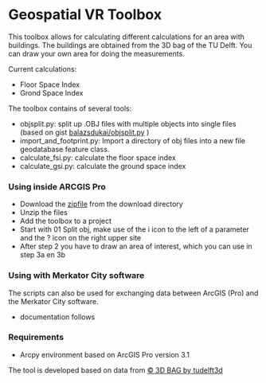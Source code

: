 # Geospatial VR Toolbox #

This toolbox allows for calculating different calculations for an area with buildings. The buildings are obtained from the 3D bag of the TU Delft.
You can draw your own area for doing the measurements.

Current calculations:
* Floor Space Index
* Grond Space Index

The toolbox contains of several tools:

* objsplit.py: split up .OBJ files with multiple objects into single files (based on gist [balazsdukai/objsplit.py](https://gist.github.com/balazsdukai/dca936c72bd7a596fea5e4a2bb34a912) )
* import_and_footprint.py: Import a directory of obj files into a new file geodatabase feature class.
* calculate_fsi.py: calculate the floor space index 
* calculate_gsi.py: calculate the ground space index


### Using inside ARCGIS Pro ###

* Download the [zipfile](./download/geospatialvr-toolbox.zip) from the download directory
* Unzip the files
* Add the toolbox to a project
* Start with 01 Split obj, make use of the i icon to the left of a parameter and the ? icon on the right upper site
* After step 2 you have to draw an area of interest, which you can use in step 3a en 3b


### Using with Merkator City software ###

The scripts can also be used for exchanging data between ArcGIS (Pro) and the Merkator City software.

* documentation follows

### Requirements ###

* Arcpy environment based on ArcGIS Pro version 3.1

The tool is developed based on data from [© 3D BAG by tudelft3d](https://3dbag.nl/en/download) 
